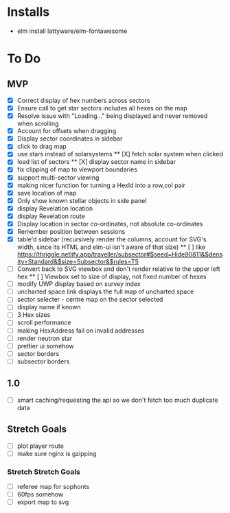 # Installs

* elm install lattyware/elm-fontawesome

# To Do

## MVP
* [X] Correct display of hex numbers across sectors
* [X] Ensure call to get star sectors includes all hexes on the map
* [X] Resolve issue with "Loading..." being displayed and never removed when scrolling
* [X] Account for offsets when dragging
* [X] Display sector coordinates in sidebar
* [X] click to drag map
* [X] use stars instead of solarsystems
** [X] fetch solar system when clicked
* [X] load list of sectors
** [X] display sector name in sidebar
* [X] fix clipping of map to viewport boundaries
* [X] support multi-sector viewing
* [X] making nicer function for turning a HexId into a row,col pair
* [X] save location of map
* [X] Only show known stellar objects in side panel
* [X] display Revelation location
* [X] display Revelation route
* [X] Display location in sector co-ordinates, not absolute co-ordinates
* [X] Remember position between sessions
* [X] table'd sidebar (recursively render the columns, account for SVG's width, since its HTML and elm-ui isn't aware of that size)
** [ ] like https://thriggle.netlify.app/traveller/subsector#$seed=Hide90811&$density=Standard&$size=Subsector&$rules=T5
* [ ] Convert back to SVG viewbox and don't render relative to the upper left hex
** [ ] Viewbox set to size of display, not fixed number of hexes
* [ ] modify UWP display based on survey index
* [ ] uncharted space link displays the full map of uncharted space
* [ ] sector selecter - centre map on the sector selected
* [ ] display name if known
* [ ] 3 Hex sizes
* [ ] scroll performance
* [ ] making HexAddress fail on invalid addresses
* [ ] render neutron star
* [ ] prettier ui somehow
* [ ] sector borders
* [ ] subsector borders

## 1.0
* [ ] smart caching/requesting the api so we don't fetch too much duplicate data

## Stretch Goals
* [ ] plot player route
* [ ] make sure nginx is gzipping

### Stretch Stretch Goals

* [ ] referee map for sophonts
* [ ] 60fps somehow
* [ ] export map to svg
